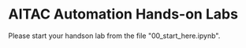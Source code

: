 AITAC Automation Hands-on Labs
=========

Please start your handson lab from the file "00_start_here.ipynb".
